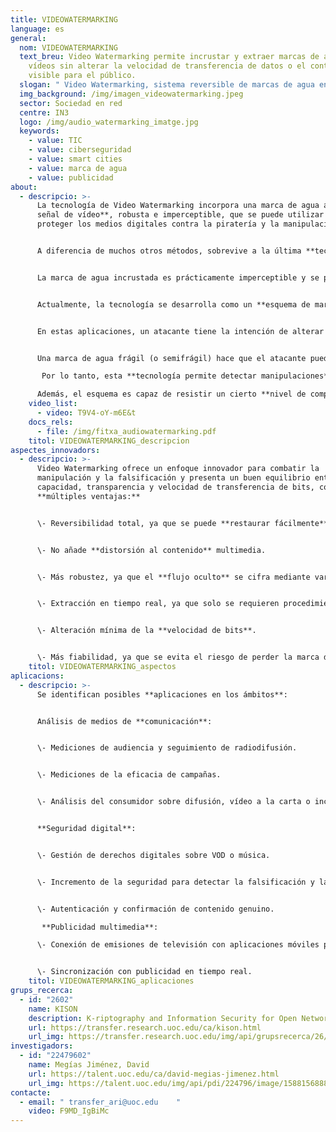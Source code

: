 ```yaml
---
title: VIDEOWATERMARKING
language: es
general:
  nom: VIDEOWATERMARKING
  text_breu: Video Watermarking permite incrustar y extraer marcas de agua en
    vídeos sin alterar la velocidad de transferencia de datos o el contenido
    visible para el público.
  slogan: " Video Watermarking, sistema reversible de marcas de agua en vídeos"
  img_background: /img/imagen_videowatermarking.jpeg
  sector: Sociedad en red
  centre: IN3
  logo: /img/audio_watermarking_imatge.jpg
  keywords:
    - value: TIC
    - value: ciberseguridad
    - value: smart cities
    - value: marca de agua
    - value: publicidad
about:
  - descripcio: >-
      La tecnología de Video Watermarking incorpora una marca de agua a **una
      señal de vídeo**, robusta e imperceptible, que se puede utilizar para
      proteger los medios digitales contra la piratería y la manipulación. 


      A diferencia de muchos otros métodos, sobrevive a la última **tecnología de compresión digital** H.264. La fortaleza de esta tecnología se encuentra en su capacidad para trabajar con las tecnologías de compresión de vídeo H.264, incluidos audio y vídeo de alta definición en discos Blu-ray, fuentes de internet en streaming (Vimeo, YouTube, iTunes), software web (Flash Player, Silverlight), servicios de difusión, videoconferencia y sistemas de seguridad. 


      La marca de agua incrustada es prácticamente imperceptible y se puede extraer de manera fiable (incluso con una avería significativa de la señal), incorporando un **alto grado de información**. La tecnología propuesta aumenta la transparencia, la robustez y la capacidad, que normalmente se equilibran al seleccionar una tecnología de marca de agua. 


      Actualmente, la tecnología se desarrolla como un **esquema de marca de agua semifrágil** para la autenticación de vídeo y la detección de manipulaciones. 


      En estas aplicaciones, un atacante tiene la intención de alterar los medios de comunicación intentando que **el cambio no sea detectable**. 


      Una marca de agua frágil (o semifrágil) hace que el atacante pueda alterar el contenido del vídeo sin detectarlo.

       Por lo tanto, esta **tecnología permite detectar manipulaciones** e incluso localizarlas en partes específicas del vídeo. 

      Además, el esquema es capaz de resistir un cierto **nivel de compresión**, manteniendo la marca de agua incrustada.
    video_list:
      - video: T9V4-oY-m6E&t
    docs_rels:
      - file: /img/fitxa_audiowatermarking.pdf
    titol: VIDEOWATERMARKING_descripcion 
aspectes_innovadors:
  - descripcio: >-
      Video Watermarking ofrece un enfoque innovador para combatir la
      manipulación y la falsificación y presenta un buen equilibrio entre
      capacidad, transparencia y velocidad de transferencia de bits, con
      **múltiples ventajas:** 


      \- Reversibilidad total, ya que se puede **restaurar fácilmente** el contenido original. 


      \- No añade **distorsión al contenido** multimedia.


      \- Más robustez, ya que el **flujo oculto** se cifra mediante varias claves. 


      \- Extracción en tiempo real, ya que solo se requieren procedimientos de **decodificación**, pero no la descompresión total del vídeo. 


      \- Alteración mínima de la **velocidad de bits**. 


      \- Más fiabilidad, ya que se evita el riesgo de perder la marca de agua por **compresión**.
    titol: VIDEOWATERMARKING_aspectos  
aplicacions:
  - descripcio: >-
      Se identifican posibles **aplicaciones en los ámbitos**: 


      Análisis de medios de **comunicación**:


      \- Mediciones de audiencia y seguimiento de radiodifusión.


      \- Mediciones de la eficacia de campañas. 


      \- Análisis del consumidor sobre difusión, vídeo a la carta o incluso distribución por internet. 


      **Seguridad digital**: 


      \- Gestión de derechos digitales sobre VOD o música.


      \- Incremento de la seguridad para detectar la falsificación y la piratería.


      \- Autenticación y confirmación de contenido genuino.

       **Publicidad multimedia**: 

      \- Conexión de emisiones de televisión con aplicaciones móviles para aumentar la interacción de los espectadores. 


      \- Sincronización con publicidad en tiempo real.
    titol: VIDEOWATERMARKING_aplicaciones 
grups_recerca:
  - id: "2602"
    name: KISON
    description: K-riptography and Information Security for Open Networks
    url: https://transfer.research.uoc.edu/ca/kison.html
    url_img: https://transfer.research.uoc.edu/img/api/grupsrecerca/26/image/1594286715997
investigadors:
  - id: "22479602"
    name: Megías Jiménez, David
    url: https://talent.uoc.edu/ca/david-megias-jimenez.html
    url_img: https://talent.uoc.edu/img/api/pdi/224796/image/1588156888077
contacte:
  - email: " transfer_ari@uoc.edu    "
    video: F9MD_IgBiMc
---
```


